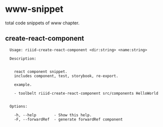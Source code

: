 # www-snippet

total code snippets of www chapter.


## create-react-component

```
  Usage: riiid-create-react-component <dir:string> <name:string>

  Description:


    react component snippet.
    includes component, test, storybook, re-export.

    example.

    - toolbelt riiid-create-react-component src/components HelloWorld


  Options:

    -h, --help        - Show this help.
    -F, --forwardRef  - generate forwardRef component
```

